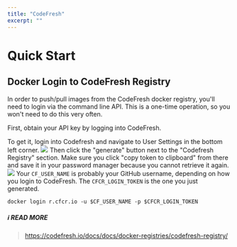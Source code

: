 ```yaml
---
title: "CodeFresh"
excerpt: ""
---
```

# Quick Start

## Docker Login to CodeFresh Registry

In order to push/pull images from the CodeFresh docker registry, you'll need to login via the command line API. This is a one-time operation, so you won't need to do this very often.

First, obtain your API key by logging into CodeFresh. 

To get it, login into Codefresh and navigate to User Settings in the bottom left corner.
![](/images/7f3a5da-Screen_Shot_2018-04-16_at_4.40.57_PM.png)
Then click the "generate" button next to the "Codefresh Registry" section. Make sure you click "copy token to clipboard" from there and save it in your password manager because you cannot retrieve it again.
![](/images/85e5ee4-codefresh.png)
Your `CF_USER_NAME` is probably your GitHub username, depending on how you login to CodeFresh. The `CFCR_LOGIN_TOKEN` is the one you just generated.

```
docker login r.cfcr.io -u $CF_USER_NAME -p $CFCR_LOGIN_TOKEN
```

##### :information_source: READ MORE
> https://codefresh.io/docs/docs/docker-registries/codefresh-registry/
